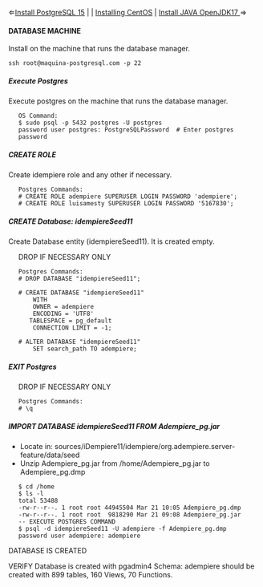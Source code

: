 
&lArr;[Install PostgreSQL 15](./InstallPostgreSQL.md) | | [Installing CentOS](./README_installCentOS.md) | [Install JAVA OpenJDK17 ](./Install_JAVA_OpenJDK17.md) &rArr;

#### DATABASE MACHINE
Install on the machine that runs the database manager.

````
ssh root@maquina-postgresql.com -p 22
````
##### Execute Postgres 
Execute postgres on the machine that runs the database manager.
<div style="padding-left: 20px;">

````
OS Command:
$ sudo psql -p 5432 postgres -U postgres
password user postgres: PostgreSQLPassword 	# Enter postgres password
````
</div>

##### CREATE ROLE
Create idempiere role and any other if necessary.
<div style="padding-left: 20px;">

````
Postgres Commands:
# CREATE ROLE adempiere SUPERUSER LOGIN PASSWORD 'adempiere';
# CREATE ROLE luisamesty SUPERUSER LOGIN PASSWORD '5167830';
````
</div>

##### CREATE Database: idempiereSeed11
Create Database entity (idempiereSeed11). It is created empty. 
<div style="padding-left: 20px;">
DROP IF NECESSARY ONLY

````
Postgres Commands:
# DROP DATABASE "idempiereSeed11";

# CREATE DATABASE "idempiereSeed11"
    WITH 
    OWNER = adempiere
    ENCODING = 'UTF8'
   TABLESPACE = pg_default
    CONNECTION LIMIT = -1;

# ALTER DATABASE "idempiereSeed11"
    SET search_path TO adempiere;   
````
</div>

##### EXIT Postgres
<div style="padding-left: 20px;">
DROP IF NECESSARY ONLY

````
Postgres Commands:
# \q
````
</div>

##### IMPORT DATABASE idempiereSeed11 FROM Adempiere_pg.jar 

* Locate in: sources/iDempiere11/idempiere/org.adempiere.server-feature/data/seed
* Unzip Adempiere_pg.jar from /home/Adempiere_pg.jar to Adempiere_pg.dmp

<div style="padding-left: 20px;">

````
$ cd /home
$ ls -l
total 53488
-rw-r--r--. 1 root root 44945504 Mar 21 10:05 Adempiere_pg.dmp
-rw-r--r--. 1 root root  9818290 Mar 21 09:08 Adempiere_pg.jar
-- EXECUTE POSTGRES COMMAND
$ psql -d idempiereSeed11 -U adempiere -f Adempiere_pg.dmp
password user adempiere: adempiere 
````
</div>

DATABASE IS CREATED

VERIFY Database is created with pgadmin4
Schema: adempiere should be created with 899 tables, 160 Views, 70 Functions.

</div>
